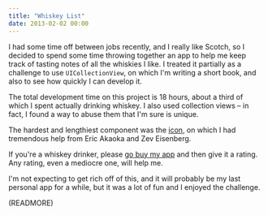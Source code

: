 ```yaml
---
title: "Whiskey List"
date: 2013-02-02 00:00
---
```


I had some time off between jobs recently, and I really like Scotch, so I decided to spend some time throwing together an app to help me keep track of tasting notes of all the whiskies I like. I treated it partially as a challenge to use `UICollectionView`, on which I'm writing a short book, and also to see how quickly I can develop it.

The total development time on this project is 18 hours, about a third of which I spent actually drinking whiskey. I also used collection views – in fact, I found a way to abuse them that I'm sure is unique.

The hardest and lengthiest component was the [icon](http://dribbble.com/shots/922178-Whiskey-List?list=following), on which I had tremendous help from Eric Akaoka and Zev Eisenberg.

If you're a whiskey drinker, please [go buy my app](https://itunes.apple.com/us/app/whiskey-list/id595526608) and then give it a rating. Any rating, even a mediocre one, will help me.

I'm not expecting to get rich off of this, and it will probably be my last personal app for a while, but it was a lot of fun and I enjoyed the challenge.

(READMORE)
